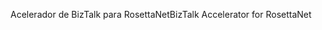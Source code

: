 <span data-ttu-id="b4080-101">Acelerador de BizTalk para RosettaNet</span><span class="sxs-lookup"><span data-stu-id="b4080-101">BizTalk Accelerator for RosettaNet</span></span>
